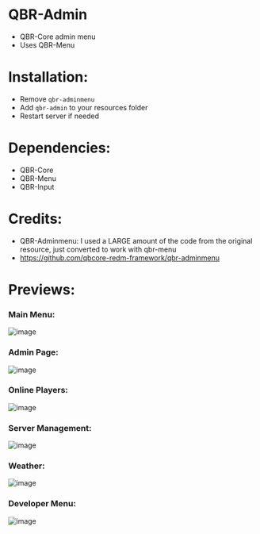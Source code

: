 # QBR-Admin
- QBR-Core admin menu
- Uses QBR-Menu

# Installation:
- Remove `qbr-adminmenu`
- Add `qbr-admin` to your resources folder
- Restart server if needed

# Dependencies:
- QBR-Core
- QBR-Menu
- QBR-Input

# Credits:
- QBR-Adminmenu: I used a LARGE amount of the code from the original resource, just converted to work with qbr-menu
- https://github.com/qbcore-redm-framework/qbr-adminmenu

# Previews:
### **Main Menu:**
![image](https://user-images.githubusercontent.com/101474430/181871795-20f25d53-082f-4dda-8565-94d583eb5e06.png)
### **Admin Page:**
![image](https://user-images.githubusercontent.com/101474430/181871810-4214d404-dc73-46e2-aa01-1344bcd47de9.png)
### **Online Players:**
![image](https://user-images.githubusercontent.com/101474430/181871837-b724e767-e3c0-4234-aac7-a2a8087bede2.png)
### **Server Management:**
![image](https://user-images.githubusercontent.com/101474430/181871852-ac308284-071f-4d44-bcc4-04b04096cb23.png)
### **Weather:**
![image](https://user-images.githubusercontent.com/101474430/181871866-43fed472-cc1a-402d-a391-1a0e80804c5e.png)
### **Developer Menu:**
![image](https://user-images.githubusercontent.com/101474430/181871877-4cca8aa0-1df7-4117-81fa-2ac372e001a8.png)
